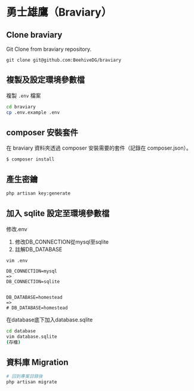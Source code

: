 # 勇士雄鷹（Braviary）

## Clone braviary
Git Clone from braviary repository.

```
git clone git@github.com:BeehiveDG/braviary
```

## 複製及設定環境參數檔
複製 `.env` 檔案
```bash
cd braviary
cp .env.example .env
```

## composer 安裝套件
在 braviary 資料夾透過 composer 安裝需要的套件（記錄在 composer.json）。
```
$ composer install
```

## 產生密鑰
```bash
php artisan key:generate
```

## 加入 sqlite 設定至環境參數檔
修改.env
1. 修改DB_CONNECTION從mysql至sqlite
2. 註解DB_DATABASE
```
vim .env

DB_CONNECTION=mysql
=>
DB_CONNECTION=sqlite


DB_DATABASE=homestead
=>
# DB_DATABASE=homestead
```
在database底下加入database.sqlite
```bash
cd database
vim database.sqlite
(存檔)
```
## 資料庫 Migration
```bash 
# 回到專案目錄後
php artisan migrate
```
